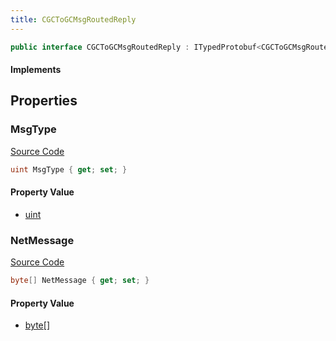 ```yaml
---
title: CGCToGCMsgRoutedReply
---
```


```csharp
public interface CGCToGCMsgRoutedReply : ITypedProtobuf<CGCToGCMsgRoutedReply>, INativeHandle
```

#### Implements

## Properties

### MsgType

[Source Code](https://github.com/swiftly-solution/swiftlys2/blob/beta/managed/src/SwiftlyS2.Generated/Protobufs/Interfaces/CGCToGCMsgRoutedReply.cs#L13)

```csharp
uint MsgType { get; set; }
```

#### Property Value

- [uint](https://learn.microsoft.com/dotnet/api/system.uint32)

### NetMessage

[Source Code](https://github.com/swiftly-solution/swiftlys2/blob/beta/managed/src/SwiftlyS2.Generated/Protobufs/Interfaces/CGCToGCMsgRoutedReply.cs#L16)

```csharp
byte[] NetMessage { get; set; }
```

#### Property Value

- [byte](https://learn.microsoft.com/dotnet/api/system.byte)[]

